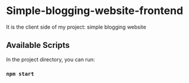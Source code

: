 # Simple-blogging-website-frontend

It is the client side of my project: simple blogging website

## Available Scripts

In the project directory, you can run:

### `npm start`
